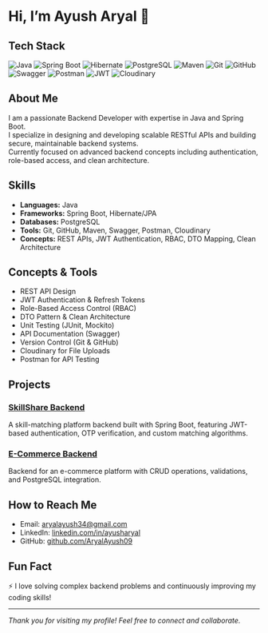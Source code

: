 # Hi, I’m Ayush Aryal 👋

## Tech Stack

![Java](https://img.shields.io/badge/Java-ED8B00?style=for-the-badge&logo=java&logoColor=white)
![Spring Boot](https://img.shields.io/badge/Spring_Boot-6DB33F?style=for-the-badge&logo=springboot&logoColor=white)
![Hibernate](https://img.shields.io/badge/Hibernate-59666C?style=for-the-badge&logo=hibernate&logoColor=white)
![PostgreSQL](https://img.shields.io/badge/PostgreSQL-4169E1?style=for-the-badge&logo=postgresql&logoColor=white)
![Maven](https://img.shields.io/badge/Maven-C71A36?style=for-the-badge&logo=apachemaven&logoColor=white)
![Git](https://img.shields.io/badge/Git-F05032?style=for-the-badge&logo=git&logoColor=white)
![GitHub](https://img.shields.io/badge/GitHub-181717?style=for-the-badge&logo=github&logoColor=white)
![Swagger](https://img.shields.io/badge/Swagger-85EA2D?style=for-the-badge&logo=swagger&logoColor=black)
![Postman](https://img.shields.io/badge/Postman-FF6C37?style=for-the-badge&logo=postman&logoColor=white)
![JWT](https://img.shields.io/badge/JWT-000000?style=for-the-badge&logo=jsonwebtokens&logoColor=white)
![Cloudinary](https://img.shields.io/badge/Cloudinary-DB2777?style=for-the-badge&logo=cloudinary&logoColor=white)

## About Me  
I am a passionate Backend Developer with expertise in Java and Spring Boot.  
I specialize in designing and developing scalable RESTful APIs and building secure, maintainable backend systems.  
Currently focused on advanced backend concepts including authentication, role-based access, and clean architecture.

## Skills  
- **Languages:** Java  
- **Frameworks:** Spring Boot, Hibernate/JPA  
- **Databases:** PostgreSQL  
- **Tools:** Git, GitHub, Maven, Swagger, Postman, Cloudinary  
- **Concepts:** REST APIs, JWT Authentication, RBAC, DTO Mapping, Clean Architecture  

## Concepts & Tools

- REST API Design  
- JWT Authentication & Refresh Tokens  
- Role-Based Access Control (RBAC)  
- DTO Pattern & Clean Architecture  
- Unit Testing (JUnit, Mockito)  
- API Documentation (Swagger)  
- Version Control (Git & GitHub)  
- Cloudinary for File Uploads  
- Postman for API Testing  

## Projects  
### [SkillShare Backend](https://github.com/AryalAyush09/Skill-Share_Project)  
A skill-matching platform backend built with Spring Boot, featuring JWT-based authentication, OTP verification, and custom matching algorithms.

### [E-Commerce Backend](https://github.com/AryalAyush09/E-Commerce-Backend)  
Backend for an e-commerce platform with CRUD operations, validations, and PostgreSQL integration.

## How to Reach Me  
- Email: aryalayush34@gmail.com  
- LinkedIn: [linkedin.com/in/ayusharyal](https://linkedin.com/in/ayusharyal)  
- GitHub: [github.com/AryalAyush09](https://github.com/AryalAyush09)  

## Fun Fact  
⚡ I love solving complex backend problems and continuously improving my coding skills!

---
*Thank you for visiting my profile! Feel free to connect and collaborate.*  
